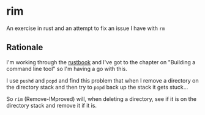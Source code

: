 # rim

An exercise in rust and an attempt to fix an issue I have with `rm`

## Rationale

I'm working through the [rustbook](https://doc.rust-lang.org/book/) and I've got to the chapter on "Building a command line tool" so I'm having a go with this.

I use `pushd` and `popd` and find this problem that when I remove a directory on the directory stack and then try to `popd` back up the stack it gets stuck...

So `rim` (Remove-IMproved) will, when deleting a directory, see if it is on the directory stack and remove it if it is.

